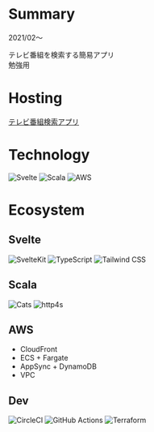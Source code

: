 # Summary

2021/02〜

テレビ番組を検索する簡易アプリ  
勉強用

# Hosting

[テレビ番組検索アプリ](http://d2n4vw7lghzxsy.cloudfront.net)

# Technology

![Svelte](/tools/svelte.png 'Svelte')
![Scala](/tools/scala.png 'Scala')
![AWS](/tools/aws.png 'AWS')

# Ecosystem

## Svelte

![SvelteKit](/tools/svelte.png 'SvelteKit')
![TypeScript](/tools/typescript.png 'TypeScript')
![Tailwind CSS](/tools/tailwind-css.png 'Tailwind CSS')

## Scala

![Cats](/tools/cats.png 'Cats')
![http4s](/tools/http4s.png 'http4s')

## AWS

- CloudFront
- ECS + Fargate
- AppSync + DynamoDB
- VPC

## Dev

![CircleCI](/tools/circleci.png 'CircleCI')
![GitHub Actions](/tools/github-actions.png 'GitHub Actions')
![Terraform](/tools/terraform.png 'Terraform')
